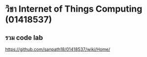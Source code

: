 # วิชา Internet of Things Computing (01418537)
## รวม code lab
https://github.com/sanpath18/01418537/wiki/Home/
